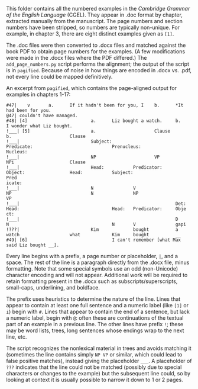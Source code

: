 This folder contains all the numbered examples in the _Cambridge Grammar of the English Language_ (CGEL). They appear in .doc format by chapter, extracted manually from the manuscript. The page numbers and section numbers have been stripped, so numbers are typically non-unique. For example, in chapter 3, there are eight distinct examples given as `[1]`.

The .doc files were then converted to .docx files and matched against the book PDF to obtain page numbers for the examples. (A few modifications were made in the .docx files where the PDF differed.) The `add_page_numbers.py` script performs the alignment; the output of the script is in `pagified`. Because of noise in how things are encoded in .docx vs. .pdf, not every line could be mapped definitively.

An excerpt from `pagified`, which contains the page-aligned output for examples in chapters 1-17:

```
#47|    v       a.      If it hadn't been for you, I    b.      *It had been for you.
@47| couldn't have managed.
#48| [4]                        a.      Liz bought a watch.     b.      I wonder what Liz bought.
!___| [5]                       a.                      Clause                                          b.                      Clause
!___|                           Subject:                        Predicate:                              Prenucleus:                     Nucleus:
!___|                           NP                      VP                                              NPi                     Clause
!___|                           Head:           Predicator:             Object:                 Head:           Subject:                        Pred
icate:
!___|                           N               V                       NP                              N               NP                      VP
!___|                                                           Det:            Head:                                   Head:   Predicator:     Obje
ct:
!___|                                                           D               N                                       N       V               gapi
!???|                           Kim             bought          a               watch                   what            Kim     bought          __
#49| [6]                                I can't remember [what Max said Liz bought __].
```

Every line begins with a prefix, a page number or placeholder, `|`, and a space. The rest of the line is a paragraph directly from the .docx file, minus formatting. Note that some special symbols use an odd (non-Unicode) character encoding and will not appear. Additional work will be required to retain formatting present in the .docx such as subscripts/superscripts, small-caps, underlining, and boldface.

The prefix uses heuristics to determine the nature of the line. Lines that appear to contain at least one full sentence and a numeric label (like `[1]` or `i`) begin with `#`. Lines that appear to contain the end of a sentence, but lack a numeric label, begin with `@`: often these are continuations of the textual part of an example in a previous line. The other lines have prefix `!`; these may be word lists, trees, long sentences whose endings wrap to the next line, etc.

The script recognizes the nonlexical material in trees and avoids matching it (sometimes the line contains simply `NP VP` or similar, which could lead to false positive matches), instead giving the placeholder `___`. A placeholder of `???` indicates that the line could not be matched (possibly due to special characters or changes to the example) but the subsequent line could, so by looking at context it is usually possible to narrow it down to 1 or 2 pages.
